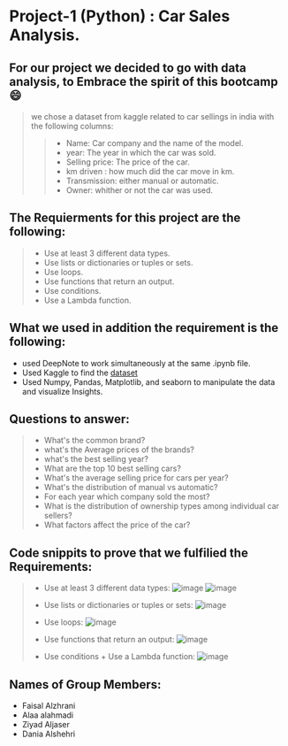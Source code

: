 # Project-1 (Python) : Car Sales Analysis. 

## For our project we decided to go with data analysis, to Embrace the spirit of this bootcamp 😄
> we chose a dataset from kaggle related to car sellings in india with the following columns:
> > - Name: Car company and the name of the model.  
> > - year: The year in which the car was sold. 
> > - Selling price: The price of the car. 
> > - km driven : how much did the car move in km.
> > - Transmission: either manual or automatic. 
> > - Owner: whither or not the car was used.
 
## The Requierments for this project are the following:
> - Use at least 3 different data types.
> - Use lists or dictionaries or tuples or sets. 
> - Use loops.
> - Use functions that return an output.
> - Use conditions.
> - Use a Lambda function.

## What we used in addition the requirement is the following: 
- used DeepNote to work simultaneously at the same .ipynb file.
- Used Kaggle to find the [dataset](https://www.kaggle.com/datasets/akshaydattatraykhare/car-details-dataset)
- Used Numpy, Pandas, Matplotlib, and seaborn to manipulate the data and visualize Insights.

## Questions to answer: 
> - What's the common brand? 
> - what's the Average prices of the brands? 
> - what's the best selling year? 
> - What are the top 10 best selling cars? 
> - What's the average selling price for cars per year? 
> - What's the distribution of manual vs automatic? 
> - For each year which company sold the most? 
> - What is the distribution of ownership types among individual car sellers?
> - What factors affect the price of the car?

## Code snippits to prove that we fulfilied the Requirements: 
> - Use at least 3 different data types:
>   ![image](https://github.com/user-attachments/assets/e19b98c0-3ed8-4c65-81ce-089e24050878)
>   ![image](https://github.com/user-attachments/assets/3b6a0a21-56ed-4815-af26-d1ec144f9a3a)
>   
> - Use lists or dictionaries or tuples or sets:
>   ![image](https://github.com/user-attachments/assets/973f61c7-2f62-4fe6-ac24-ef4bac728305)
>
> - Use loops:
>   ![image](https://github.com/user-attachments/assets/3aab0e97-f8ca-4c41-858c-9dd50d967dc5)
>
> - Use functions that return an output:
>   ![image](https://github.com/user-attachments/assets/c35958db-309f-49a5-804f-29cde906fe11)
>
> - Use conditions + Use a Lambda function: 
>   ![image](https://github.com/user-attachments/assets/c24bcfd6-5b6b-422b-8282-aece244b15e6)


## Names of Group Members: 
- Faisal Alzhrani
- Alaa alahmadi
- Ziyad Aljaser
- Dania Alshehri




